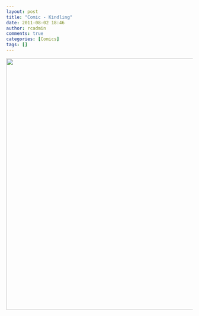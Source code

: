 ```yaml
---
layout: post
title: "Comic - Kindling"
date: 2011-08-02 18:46
author: rcadmin
comments: true
categories: [Comics]
tags: []
---
```

<a href="http://bitsmack.com/comics/2011/08/02/comic-kindling/"><img src="http://dl.bitsmack.com/uploads/2011/08/20110802.jpg" alt="" title="These crackers are really helping with the carsickness I am getting from reading in the car." width="680" height="680" class="alignnone size-full wp-image-2254" /></a>
